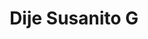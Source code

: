 ---
title: Dije Susanito G
date: 
draft: false

# descripcion
description : Dije de plata y cristal. Se puede armar el conjunto con la cadena y los aros haciendo juego

materials: Plata 925

color: Plateado y cristal

dimensions: 0,8cm diam

code: 02-19-0416

type: "Dijes"

categories: []

price: $1.910,00

price_eftvo: $1.625,00

# Images
# first image will be shown in the product page
images:
  # - image: "images/path_to_image"
  # La ubicacion de las imagenes es imagenes/Dijes/Dijes.Cristal/02-19-0416-dije-susanito-g
  - image: "./images/dijes/cristal/02-19-0416-dije-susanito-grande_a.JPG"
  - image: "./images/dijes/cristal/02-19-0416-dije-susanito-grande_b.JPG"
  - image: "./images/dijes/cristal/02-19-0416-dije-susanito-grande_c.JPG"
---